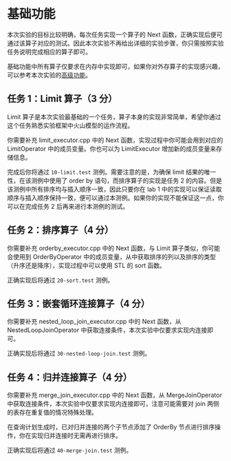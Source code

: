 # 基础功能

本次实验的目标比较明确，每次任务实现一个算子的 Next 函数，正确实现后便可通过该算子对应的测试。因此本次实验不再给出详细的实验步骤，你只需按照实验任务说明完成相应的算子即可。

基础功能中所有算子仅要求在内存中实现即可，如果你对外存算子的实现感兴趣，可以参考本次实验的[高级功能](3-advanced.md)。

## 任务 1：Limit 算子（3 分）

Limit 算子是本次实验最基础的一个任务，算子本身的实现非常简单，希望你通过这个任务熟悉实验框架中火山模型的运作流程。

你需要补充 limit_executor.cpp 中的 Next 函数，实现过程中你可能会用到对应的 LimitOperator 中的成员变量。你也可以为 LimitExecutor 增加新的成员变量来存储信息。

完成后你将通过 `10-limit.test` 测例。需要注意的是，为确保 limit 结果的唯一性，在该测例中使用了 order by 语句，而排序算子的实现是任务 2 的内容。但是该测例中所有排序均与插入顺序一致，因此只要你在 lab 1 中的实现可以保证读取顺序与插入顺序保持一致，便可以通过本测例。如果你的实现不能保证这一点，你可以在完成任务 2 后再来进行本测例的测试。

## 任务 2：排序算子（4 分）

你需要补充 orderby_executor.cpp 中的 Next 函数，与 Limit 算子类似，你可能会使用到 OrderByOperator 中的成员变量，从中获取排序的列以及排序的类型（升序还是降序），实现过程中可以使用 STL 的 sort 函数。

正确实现后将通过 `20-sort.test` 测例。

## 任务 3：嵌套循环连接算子（4 分）

你需要补充 nested_loop_join_executor.cpp 中的 Next 函数，从 NestedLoopJoinOperator 中获取连接条件，本次实验中仅要求实现内连接即可。

正确实现后将通过 `30-nested-loop-join.test` 测例。

## 任务 4：归并连接算子（4 分）

你需要补充 merge_join_executor.cpp 中的 Next 函数，从 MergeJoinOperator 中获取连接条件，本次实验中仅要求实现内连接即可，注意可能需要对 join 两侧的表存在重复值的情况特殊处理。

在查询计划生成时，已对归并连接的两个子节点添加了 OrderBy 节点进行排序操作，你在实现归并连接时无需再进行排序。

正确实现后将通过 `40-merge-join.test` 测例。
